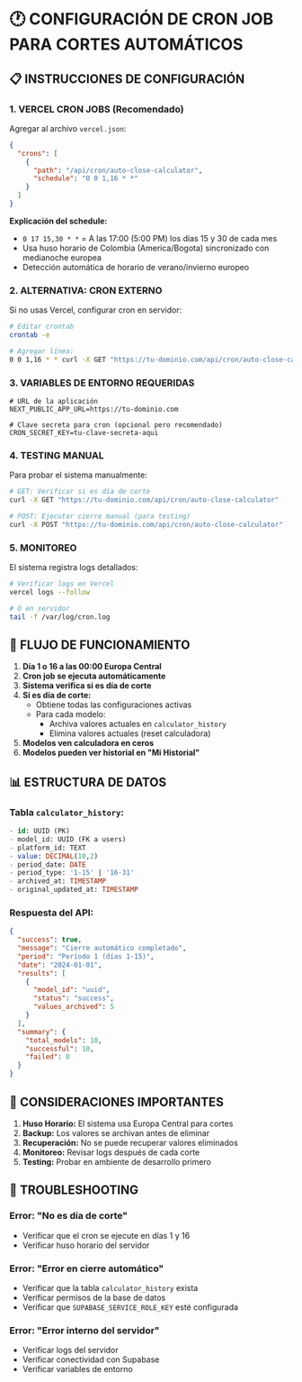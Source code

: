 # 🕐 CONFIGURACIÓN DE CRON JOB PARA CORTES AUTOMÁTICOS

## 📋 INSTRUCCIONES DE CONFIGURACIÓN

### **1. VERCEL CRON JOBS (Recomendado)**

Agregar al archivo `vercel.json`:

```json
{
  "crons": [
    {
      "path": "/api/cron/auto-close-calculator",
      "schedule": "0 0 1,16 * *"
    }
  ]
}
```

**Explicación del schedule:**
- `0 17 15,30 * *` = A las 17:00 (5:00 PM) los días 15 y 30 de cada mes
- Usa huso horario de Colombia (America/Bogota) sincronizado con medianoche europea
- Detección automática de horario de verano/invierno europeo

### **2. ALTERNATIVA: CRON EXTERNO**

Si no usas Vercel, configurar cron en servidor:

```bash
# Editar crontab
crontab -e

# Agregar línea:
0 0 1,16 * * curl -X GET "https://tu-dominio.com/api/cron/auto-close-calculator"
```

### **3. VARIABLES DE ENTORNO REQUERIDAS**

```env
# URL de la aplicación
NEXT_PUBLIC_APP_URL=https://tu-dominio.com

# Clave secreta para cron (opcional pero recomendado)
CRON_SECRET_KEY=tu-clave-secreta-aqui
```

### **4. TESTING MANUAL**

Para probar el sistema manualmente:

```bash
# GET: Verificar si es día de corte
curl -X GET "https://tu-dominio.com/api/cron/auto-close-calculator"

# POST: Ejecutar cierre manual (para testing)
curl -X POST "https://tu-dominio.com/api/cron/auto-close-calculator"
```

### **5. MONITOREO**

El sistema registra logs detallados:

```bash
# Verificar logs en Vercel
vercel logs --follow

# O en servidor
tail -f /var/log/cron.log
```

## 🔄 FLUJO DE FUNCIONAMIENTO

1. **Día 1 o 16 a las 00:00 Europa Central**
2. **Cron job se ejecuta automáticamente**
3. **Sistema verifica si es día de corte**
4. **Si es día de corte:**
   - Obtiene todas las configuraciones activas
   - Para cada modelo:
     - Archiva valores actuales en `calculator_history`
     - Elimina valores actuales (reset calculadora)
5. **Modelos ven calculadora en ceros**
6. **Modelos pueden ver historial en "Mi Historial"**

## 📊 ESTRUCTURA DE DATOS

### **Tabla `calculator_history`:**
```sql
- id: UUID (PK)
- model_id: UUID (FK a users)
- platform_id: TEXT
- value: DECIMAL(10,2)
- period_date: DATE
- period_type: '1-15' | '16-31'
- archived_at: TIMESTAMP
- original_updated_at: TIMESTAMP
```

### **Respuesta del API:**
```json
{
  "success": true,
  "message": "Cierre automático completado",
  "period": "Período 1 (días 1-15)",
  "date": "2024-01-01",
  "results": [
    {
      "model_id": "uuid",
      "status": "success",
      "values_archived": 5
    }
  ],
  "summary": {
    "total_models": 10,
    "successful": 10,
    "failed": 0
  }
}
```

## 🚨 CONSIDERACIONES IMPORTANTES

1. **Huso Horario:** El sistema usa Europa Central para cortes
2. **Backup:** Los valores se archivan antes de eliminar
3. **Recuperación:** No se puede recuperar valores eliminados
4. **Monitoreo:** Revisar logs después de cada corte
5. **Testing:** Probar en ambiente de desarrollo primero

## 🔧 TROUBLESHOOTING

### **Error: "No es día de corte"**
- Verificar que el cron se ejecute en días 1 y 16
- Verificar huso horario del servidor

### **Error: "Error en cierre automático"**
- Verificar que la tabla `calculator_history` exista
- Verificar permisos de la base de datos
- Verificar que `SUPABASE_SERVICE_ROLE_KEY` esté configurada

### **Error: "Error interno del servidor"**
- Verificar logs del servidor
- Verificar conectividad con Supabase
- Verificar variables de entorno
